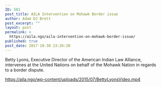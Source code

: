 ```yaml
---
ID: 581
post_title: AILA Intervention on Mohawk Border issue
author: Adam DJ Brett
post_excerpt: ""
layout: post
permalink: >
  https://aila.ngo/aila-intervention-on-mohawk-border-issue/
published: true
post_date: 2017-10-30 23:26:20
---
```

Betty Lyons, Executive Director of the American Indian Law Alliance, intervenes at the United Nations on behalf of the Mohawk Nation in regards to a border dispute.

<!--more-->
https://aila.ngo/wp-content/uploads/2015/07/BettyLyonsVideo.mp4